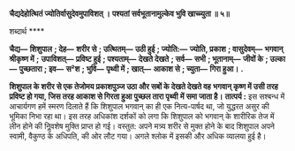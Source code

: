 **चैद्यदेहोत्थितं ज्योतिर्वासुदेवमुपाविशत् ।** **पश्यतां सर्वभूतानामुल्केव भुवि खाच्च्युता ॥ ५॥** 

शब्दार्थ **** 

**चैद्य—** **शिशुपाल** **; देह—** **शरीर से** **; उत्थितम्—** **उठी हुई** **; ज्योति:—** **ज्योति, प्रकाश** **; वासुदेवम्—** **भगवान् श्रीकृष्ण में** **;** **उपाविशत्—** **प्रविष्ट हुई** **; पश्यताम्—** **देखते देखते** **; सर्व—** **सभी** **; भूतानाम्—** **जीवों के** **; उल्का—** **पुच्छतारा** **; इव—** **स²श** **; भुवि—** **पृथ्वी में** **; खात्—** **आकाश से** **; च्युता—** **गिरा हुआ।** **.** 

**शिशुपाल के शरीर से एक तेजोमय प्रकाशपुञ्ज उठा और सबों के देखते देखते वह** **भगवान् कृष्ण में उसी तरह प्रविष्ट हो गया, जिस तरह आकाश से गिरता हुआ पुच्छल तारा पृथ्वी** **में समा जाता है।** **तात्पर्य :** इस सश्बन्ध में आचार्यगण हमें स्मरण दिलाते हैं कि शिशुपाल भगवान् का ही एक नित्य-पार्षद था, जो युद्धरत असुर की भूमिका निभा रहा था। इस तरह अधिकांश दर्शकों को लगा कि शिशुपाल को भगवान् के शारीरिक तेज में लीन होने की निॢवशेष मुक्ति प्राप्त हो गई। वस्तुत: अपने मत्र्य शरीर से मुक्त होने के बाद शिशुपाल अपने स्वामी, वैकुण्ठ के अधिपति, की ओर लौट गया। अगले श्लोक में इसकी और अधिक व्यालया हुई है।  